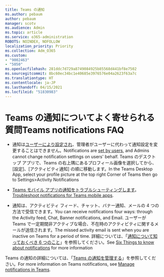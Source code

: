 ```yaml
---
title: Teams の通知
ms.author: pebaum
author: pebaum
manager: scotv
ms.audience: Admin
ms.topic: article
ms.service: o365-administration
ROBOTS: NOINDEX, NOFOLLOW
localization_priority: Priority
ms.collection: Adm_O365
ms.custom:
- "9002463"
- "5050"
ms.openlocfilehash: 281ddc7d729a8749084925b85568d441bf8e7502
ms.sourcegitcommit: 8bc60ec34bc1e40685e3976576e04a2623f63a7c
ms.translationtype: HT
ms.contentlocale: ja-JP
ms.lasthandoff: 04/15/2021
ms.locfileid: "51830983"
---
```

# <a name="teams-notifications-faq"></a><span data-ttu-id="dd898-102">Teams の通知についてよく寄せられる質問</span><span class="sxs-lookup"><span data-stu-id="dd898-102">Teams notifications FAQ</span></span>


- <span data-ttu-id="dd898-103">通知は[ユーザーにより設定され](https://support.microsoft.com/office/1cc31834-5fe5-412b-8edb-43fecc78413d)、管理者がユーザーに代わって通知設定を変更することはできません。</span><span class="sxs-lookup"><span data-stu-id="dd898-103">Notifications are [set by users](https://support.microsoft.com/office/1cc31834-5fe5-412b-8edb-43fecc78413d), and Admins cannot change notification settings on users' behalf.</span></span> <span data-ttu-id="dd898-104">Teams のデスクトップ アプリで、Teams の右上隅にあるプロフィール画像を選択してから、[設定]、[アクティビティ通知] の順に移動します。</span><span class="sxs-lookup"><span data-stu-id="dd898-104">In the Teams Desktop App, select your profile picture at the top right Corner of Teams then go to Settings>Activity Notifications</span></span>

- <span data-ttu-id="dd898-105">[Teams モバイル アプリの通知をトラブルシューティングします](https://support.microsoft.com/office/6d125ac2-e440-4fab-8e4c-2227a52d460c)。</span><span class="sxs-lookup"><span data-stu-id="dd898-105">[Troubleshoot notifications for Teams mobile apps](https://support.microsoft.com/office/6d125ac2-e440-4fab-8e4c-2227a52d460c).</span></span>

- <span data-ttu-id="dd898-106">通知は、アクティビティ フィード、チャット、バナー通知、メールの 4 つの方法で受信できます。</span><span class="sxs-lookup"><span data-stu-id="dd898-106">You can receive notifications four ways: through the Activity feed, Chat, Banner notifications, and Email.</span></span> <span data-ttu-id="dd898-107">ユーザーが Teams で一定期間非アクティブな場合、不在時のアクティビティに関するメールが送信されます。</span><span class="sxs-lookup"><span data-stu-id="dd898-107">The missed activity email is sent when you are inactive on Teams for a period of time.</span></span> <span data-ttu-id="dd898-108">詳細については、「[通知について知っておくべき 6 つのこと](https://support.microsoft.com/office/abb62c60-3d15-4968-b86a-42fea9c22cf4)」を参照してください。</span><span class="sxs-lookup"><span data-stu-id="dd898-108">See [Six Things to know about notifications](https://support.microsoft.com/office/abb62c60-3d15-4968-b86a-42fea9c22cf4) for more information</span></span>

<span data-ttu-id="dd898-109">Teams の通知の詳細については、「[Teams の通知を管理する](https://support.office.com/article/1cc31834-5fe5-412b-8edb-43fecc78413d#ID0EAABAAA)」を参照してください。</span><span class="sxs-lookup"><span data-stu-id="dd898-109">For more information on Teams notifications, see  [Manage notifications in Teams](https://support.office.com/article/1cc31834-5fe5-412b-8edb-43fecc78413d#ID0EAABAAA).</span></span>
